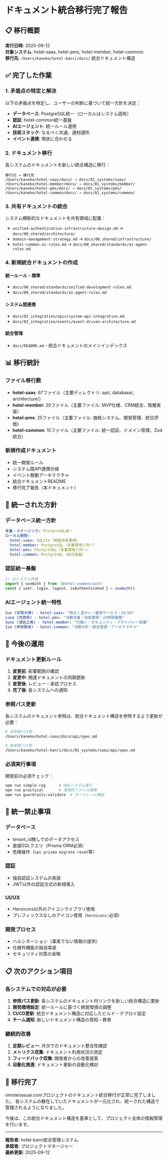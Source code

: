 # ドキュメント統合移行完了報告

## 📋 移行概要

**実行日時**: 2025-09-12  
**対象システム**: hotel-saas, hotel-pms, hotel-member, hotel-common  
**移行先**: `/Users/kaneko/hotel-kanri/docs/` 統合ドキュメント構造  

## ✅ 完了した作業

### 1. 矛盾点の特定と解決
以下の矛盾点を特定し、ユーザーの判断に基づいて統一方針を決定：

- **データベース**: PostgreSQL統一（ローカルはシステム固有）
- **認証**: hotel-common統一基盤
- **AIエージェント**: 統一ルール適用
- **技術スタック**: なるべく共通、適材適所
- **イベント連携**: 現状に合わせる

### 2. ドキュメント移行
各システムのドキュメントを新しい統合構造に移行：

```
移行元 → 移行先
/Users/kaneko/hotel-saas/docs/ → docs/01_systems/saas/
/Users/kaneko/hotel-member/docs/ → docs/01_systems/member/
/Users/kaneko/hotel-pms/docs/ → docs/01_systems/pms/
/Users/kaneko/hotel-common/docs/ → docs/01_systems/common/
```

### 3. 共有ドキュメントの統合
システム横断的なドキュメントを共有領域に配置：

- `unified-authentication-infrastructure-design.md` → `docs/00_shared/architecture/`
- `domain-management-strategy.md` → `docs/00_shared/infrastructure/`
- `hotel-common-ai-rules.md` → `docs/00_shared/standards/ai-agent-rules.md`

### 4. 新規統合ドキュメントの作成

#### 統一ルール・標準
- `docs/00_shared/standards/unified-development-rules.md`
- `docs/00_shared/standards/ai-agent-rules.md`

#### システム間連携
- `docs/02_integration/apis/system-api-integration.md`
- `docs/02_integration/events/event-driven-architecture.md`

#### 統合管理
- `docs/README.md` - 統合ドキュメントのメインインデックス

## 📊 移行統計

### ファイル移行数
- **hotel-saas**: 67ファイル（主要ディレクトリ: api/, database/, architecture/）
- **hotel-member**: 20ファイル（主要ファイル: MVP仕様、CRM統合、階層実装）
- **hotel-pms**: 25ファイル（主要ファイル: 価格システム、開発管理、統合評価）
- **hotel-common**: 15ファイル（主要ファイル: 統一認証、ドメイン管理、Zod統合）

### 新規作成ドキュメント
- 統一開発ルール
- システム間API連携仕様
- イベント駆動アーキテクチャ
- 統合ドキュメントREADME
- 移行完了報告（本ドキュメント）

## 🎯 統一された方針

### データベース統一方針
```yaml
本番・ステージング: PostgreSQL統一
ローカル開発:
  hotel-saas: SQLite（開発効率重視）
  hotel-member: PostgreSQL（本番環境と同一）
  hotel-pms: PostgreSQL（本番環境と同一）
  hotel-common: PostgreSQL（統合基盤）
```

### 認証統一基盤
```typescript
// 全システム共通
import { useAuth } from '@hotel-common/auth'
const { user, login, logout, isAuthenticated } = useAuth()
```

### AIエージェント統一特性
```yaml
Sun (天照大神) - hotel-saas: "明るく温かい・顧客サービス・UI/UX"
Luna (月読命) - hotel-pms: "冷静沈着・効率重視・24時間業務"
Suno (須佐之男) - hotel-member: "力強い・セキュリティ・プライバシー保護"
Iza (伊邪那岐) - hotel-common: "冷静分析・統合管理・アーキテクチャ"
```

## 🔄 今後の運用

### ドキュメント更新ルール
1. **変更前**: 影響範囲の確認
2. **変更中**: 関連ドキュメントの同期更新
3. **変更後**: レビュー・承認プロセス
4. **完了後**: 各システムへの通知

### 参照パス更新
各システムのドキュメント参照は、統合ドキュメント構造を参照するよう更新が必要：

```bash
# 旧参照パス例
/Users/kaneko/hotel-saas/docs/api/spec.md

# 新参照パス例
/Users/kaneko/hotel-kanri/docs/01_systems/saas/api/spec.md
```

### 必須実行事項
開発前の必須チェック：
```bash
npm run simple-rag      # RAGシステム実行
npm run practical       # 実用的ファイル検索
npm run guardrails:validate  # ガードレール検証
```

## 🚫 統一禁止事項

### データベース
- tenant_id無しでのデータアクセス
- 直接SQLクエリ（Prisma ORM必須）
- 危険操作（`npx prisma migrate reset`等）

### 認証
- 独自認証システムの実装
- JWT以外の認証方式の新規導入

### UI/UX
- Heroicons以外のアイコンライブラリ使用
- プレフィックスなしのアイコン使用（`heroicons:`必須）

### 開発プロセス
- ハルシネーション（事実でない情報の提供）
- 仕様外機能の独自実装
- セキュリティ対策の省略

## 📋 次のアクション項目

### 各システムでの対応が必要
1. **参照パス更新**: 各システムのドキュメント内リンクを新しい統合構造に更新
2. **開発環境設定**: 統一ルールに基づく開発環境の調整
3. **CI/CD更新**: 統合ドキュメント構造に対応したビルド・デプロイ設定
4. **チーム通知**: 新しいドキュメント構造の周知・教育

### 継続的改善
1. **定期レビュー**: 月次でのドキュメント整合性確認
2. **メトリクス収集**: ドキュメント利用状況の測定
3. **フィードバック収集**: 開発者からの改善提案
4. **自動化推進**: ドキュメント更新の自動化検討

## 🎉 移行完了

omotenasuai.comプロジェクトのドキュメント統合移行が正常に完了しました。
各システムの散在していたドキュメントが一元化され、統一された構造で管理されるようになりました。

今後は、この統合ドキュメント構造を基準として、プロジェクト全体の情報管理を行います。

---

**報告者**: hotel-kanri統合管理システム  
**承認者**: プロジェクトマネージャー  
**最終更新**: 2025-09-12
